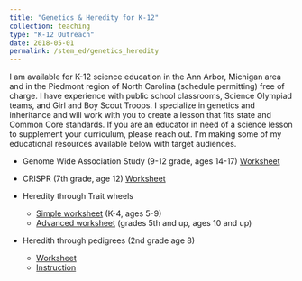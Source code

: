 ```yaml
---
title: "Genetics & Heredity for K-12"
collection: teaching
type: "K-12 Outreach"
date: 2018-05-01
permalink: /stem_ed/genetics_heredity
---
```


I am available for K-12 science education in the Ann Arbor, Michigan area and in the Piedmont region of North Carolina (schedule permitting) free of charge. I have experience with public school classrooms, Science Olympiad teams, and Girl and Boy Scout Troops. I specialize in genetics and inheritance and will work with you to create a lesson that fits state and Common Core standards. If you are an educator in need of a science lesson to supplement your curriculum, please reach out. I'm making some of my educational resources available below with target audiences.

* Genome Wide Association Study (9-12 grade, ages 14-17) [Worksheet](/files/GWAS_worksheet.pdf)

* CRISPR (7th grade, age 12) [Worksheet](/files/CRISPR.pdf)

* Heredity through Trait wheels
    - [Simple worksheet](/files/Trait_wheel_simple.pdf) (K-4, ages 5-9)
    - [Advanced worksheet](/files/Trait_wheel_advanced.pdf) (grades 5th and up, ages 10 and up)

* Heredith through pedigrees (2nd grade age 8)
    - [Worksheet](/files/pedigree_heredity_coloring_worksheet.pdf)
    - [Instruction](/files/pedigree_heredity_printable_instructions.pdf)
